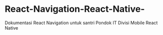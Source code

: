 # React-Navigation-React-Native-
Dokumentasi React Navigation untuk santri Pondok IT Divisi Mobile React Native 
